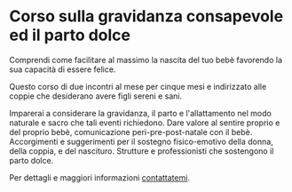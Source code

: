# Corso sulla gravidanza consapevole ed il parto dolce

Comprendi come facilitare al massimo la nascita del tuo bebè favorendo la sua capacità di essere felice.

Questo corso di due incontri al mese per cinque mesi e indirizzato alle coppie che desiderano avere figli sereni e sani.

Imparerai a considerare la gravidanza, il parto e l'allattamento nel modo naturale e sacro che tali eventi richiedono. Dare valore al sentire proprio e del proprio bebè, comunicazione peri-pre-post-natale con il bebè. Accorgimenti e suggerimenti per il sostegno fisico-emotivo della donna, della coppia, e del nascituro. Strutture e professionisti che sostengono il parto dolce.

Per dettagli e maggiori informazioni [contattatemi](../contatto.md).
